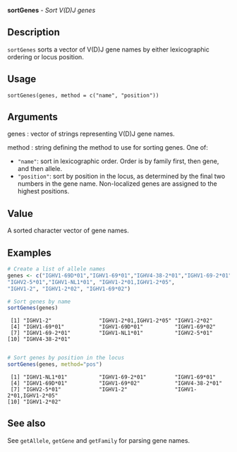 **sortGenes** - *Sort V(D)J genes*

Description
--------------------

`sortGenes` sorts a vector of V(D)J gene names by either lexicographic ordering 
or locus position.


Usage
--------------------
```
sortGenes(genes, method = c("name", "position"))
```

Arguments
-------------------

genes
:   vector of strings representing V(D)J gene names.

method
:   string defining the method to use for sorting genes. One of:

+  `"name"`:      sort in lexicographic order. Order is by 
family first, then gene, and then allele. 
+  `"position"`:  sort by position in the locus, as
determined by the final two numbers 
in the gene name. Non-localized genes 
are assigned to the highest positions.





Value
-------------------

A sorted character vector of gene names.



Examples
-------------------

```R
# Create a list of allele names
genes <- c("IGHV1-69D*01","IGHV1-69*01","IGHV4-38-2*01","IGHV1-69-2*01",
"IGHV2-5*01","IGHV1-NL1*01", "IGHV1-2*01,IGHV1-2*05", 
"IGHV1-2", "IGHV1-2*02", "IGHV1-69*02")

# Sort genes by name
sortGenes(genes)

```


```
 [1] "IGHV1-2"               "IGHV1-2*01,IGHV1-2*05" "IGHV1-2*02"           
 [4] "IGHV1-69*01"           "IGHV1-69D*01"          "IGHV1-69*02"          
 [7] "IGHV1-69-2*01"         "IGHV1-NL1*01"          "IGHV2-5*01"           
[10] "IGHV4-38-2*01"        

```


```R

# Sort genes by position in the locus
sortGenes(genes, method="pos")

```


```
 [1] "IGHV1-NL1*01"          "IGHV1-69-2*01"         "IGHV1-69*01"          
 [4] "IGHV1-69D*01"          "IGHV1-69*02"           "IGHV4-38-2*01"        
 [7] "IGHV2-5*01"            "IGHV1-2"               "IGHV1-2*01,IGHV1-2*05"
[10] "IGHV1-2*02"           

```



See also
-------------------

See `getAllele`, `getGene` and `getFamily` for parsing
gene names.






